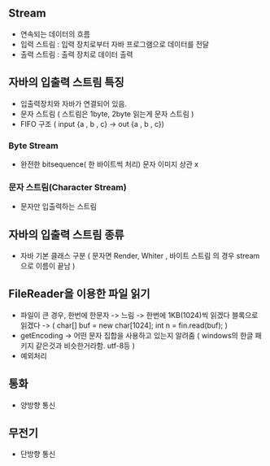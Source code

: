## Stream

- 연속되는 데이터의 흐름
- 입력 스트림 : 입력 장치로부터 자바 프로그램으로 데이터를 전달
- 출력 스트림 : 출력 장치로 데이터 출력

## 자바의 입출력 스트림 특징

- 입출력장치와 자바가 연결되어 있음.
- 문자 스트림 ( 스트림은 1byte, 2byte 읽는게 문자 스트림 )
- FIFO 구조 ( input {a , b , c} -> out {a , b , c})

### Byte Stream

- 완전한 bitsequence( 한 바이트씩 처리) 문자 이미지 상관 x

### 문자 스트림(Character Stream)

- 문자만 입출력하는 스트림

## 자바의 입출력 스트림 종류

- 자바 기본 클래스 구분 ( 문자면 Render, Whiter , 바이트 스트림 의 경우 stream 으로 이름이 끝남 )

## FileReader을 이용한 파일 읽기

- 파일이 큰 경우, 한번에 한문자 -> 느림 -> 한번에 1KB(1024)씩 읽겠다 블록으로 읽겠다 -> ( char[] buf = new char[1024]; int n = fin.read(buf); )
- getEncoding -> 어떤 문자 집합을 사용하고 있는지 알려줌 ( windows의 한글 패키지 같은것과 비슷한거라함. utf-8등 )
- 예외처리

## 통화

- 양방향 통신

## 무전기

- 단방향 통신
